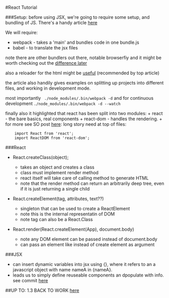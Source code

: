 #React Tutorial 


###Setup:
before using JSX, we're going to require some setup, and bundling of 
JS. There's a handy article [
here](https://www.codementor.io/reactjs/tutorial/beginner-guide-setup-reactjs-environment-npm-babel-6-webpack)

We will require:
   + webpack - takes a 'main' and bundles code in one bundle.js
   + babel - to translate the jsx files

note there are other bundlers out there, notable browserfiy and it might 
be worth checking out the [difference later](https://gist.github.com/substack/68f8d502be42d5cd4942)

also a reloader for the html might be [useful](http://gaearon.github.io/react-hot-loader/getstarted/) (recommended by top article)

the article also handily gives examples on splitting up projects into
different files, and working in development mode.

most importantly ` ./node_modules/.bin/webpack -d` and 
for continuous development `./node_modules/.bin/webpack -d --watch`

finally also it highlighted that react has been split into two modules:
    + react - the bare basics, real components
    + react-dom - handles the rendering. 
    + for more see SO post [here](http://stackoverflow.com/questions/34114350/react-vs-reactdom): long story need at top of files:
        
        import React from 'react';
        import ReactDOM from 'react-dom';

###React
- React.createClass(object);
    + takes an object and creates a class
    + class must implement render method
    + react itself will take care of calling method to generate HTML
    + note that the render method can return an arbitrarily deep tree, even if it is just returning a single child
    
- React.createElement(tag, attributes, text??)
    + singleton that can be used to create a ReactElement 
    + note this is the internal representatin of DOM  
    + note tag can also be a React.Class

- React.render(React.createElement(App), document.body)
    + note any DOM element can be passed instead of document.body
    + can pass an element like <App/> instead of create element as argument

###JSX
- can insert dynamic variables into jsx using {}, where it refers to an a javascript object with name nameA in {nameA}.
- leads us to simply define reuseable components an dpopulate with info. see commit [here](https://github.com/condnsdmatters/react-tutorial-playground/commit/785ca877d88055b628cc0ef1c61d2068df3bf4b5)

##UP TO: 1.3 BACK TO WORK [here](https://www.safaribooksonline.com/library/view/reactjs-by-example/9781785289644/ch01s05.htmlb)



